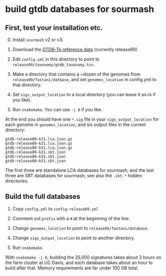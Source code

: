 # build gtdb databases for sourmash

## First, test your installation etc.

0. Install `sourmash` v2 or v3.

1. Download the [GTDB-Tk reference data](https://github.com/Ecogenomics/GtdbTk#gtdb-tk-reference-data) (currently release89)

2. Edit `config.yml` in this directory to point to `release89/taxonomy/gtdb_taxonomy.tsv`.

3. Make a directory that contains a ~dozen of the genomes from `release89/fastani/datbase`, and set `genomes_location` in config.yml to that directory.

4. Set `sigs_output_location` to a local directory (you can leave it as-is if you like).

5. Run `snakemake`. You can use `-j 8` if you like.

At the end you should have one `*.sig` file in your `sigs_output_location` for each genome in `genomes_location`, and six output files in the current directory:

```
gtdb-release89-k21.lca.json.gz
gtdb-release89-k31.lca.json.gz
gtdb-release89-k51.lca.json.gz
gtdb-release89-k21.sbt.json
gtdb-release89-k31.sbt.json
gtdb-release89-k51.sbt.json
```

The first three are standalone LCA databases for sourmash, and the
last three are SBT databases for sourmash; see also the
`.sbt.*` hidden directories.

## Build the full databases

1. Copy `config.yml` to `config-release89.yml`

2. Comment out `prefix` with a `#` at the beginning of the line.

3. Change `genomes_location` to point to `release89/fastani/database`.

4. Change `sigs_output_location` to point to another directory.

5. Run `snakemake`.

With `snakemake -j 8`, building the 25,000 signatures takes about 3 hours
on the farm cluster at UC Davis, and each database takes about an hour to
build after that. Memory requirements are far under 100 GB total.
